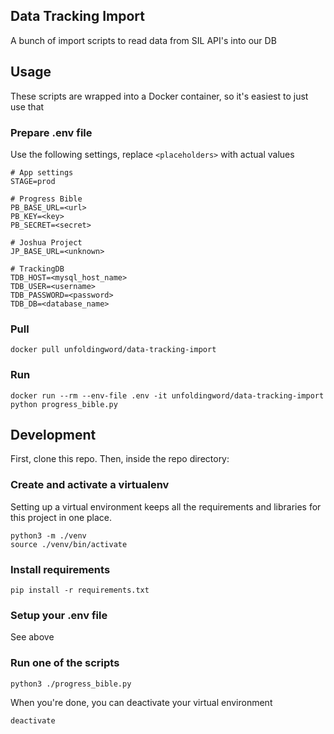 ## Data Tracking Import
A bunch of import scripts to read data from SIL API's into our DB

## Usage
These scripts are wrapped into a Docker container, so it's easiest to just use that
### Prepare .env file
Use the following settings, replace `<placeholders>` with actual values
```text
# App settings
STAGE=prod

# Progress Bible
PB_BASE_URL=<url>
PB_KEY=<key>
PB_SECRET=<secret>

# Joshua Project
JP_BASE_URL=<unknown>

# TrackingDB
TDB_HOST=<mysql_host_name>
TDB_USER=<username>
TDB_PASSWORD=<password>
TDB_DB=<database_name>
```

### Pull
```commandline
docker pull unfoldingword/data-tracking-import
```

### Run
```commandline
docker run --rm --env-file .env -it unfoldingword/data-tracking-import python progress_bible.py
```

## Development
First, clone this repo. Then, inside the repo directory:

### Create and activate a virtualenv
Setting up a virtual environment keeps all the requirements and libraries for this project in one place.
```commandline
python3 -m ./venv
source ./venv/bin/activate
```

### Install requirements
```commandline
pip install -r requirements.txt
```

### Setup your .env file
See above

### Run one of the scripts
```
python3 ./progress_bible.py
```

When you're done, you can deactivate your virtual environment
```commandline
deactivate
```